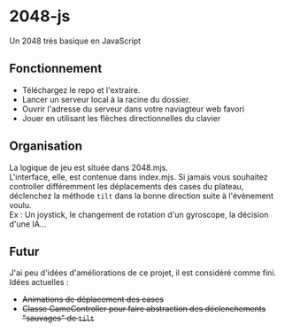 # 2048-js
Un 2048 très basique en JavaScript

## Fonctionnement
+ Téléchargez le repo et l'extraire.
+ Lancer un serveur local à la racine du dossier.
+ Ouvrir l'adresse du serveur dans votre naviagteur web favori
+ Jouer en utilisant les flèches directionnelles du clavier

## Organisation
La logique de jeu est située dans 2048.mjs.  
L'interface, elle, est contenue dans index.mjs. Si jamais vous souhaitez controller différemment les déplacements des cases du plateau, déclenchez la méthode `tilt` dans la bonne direction suite à l'évènement voulu.  
Ex : Un joystick, le changement de rotation d'un gyroscope, la décision d'une IA... 

## Futur
J'ai peu d'idées d'améliorations de ce projet, il est considéré comme fini.  
Idées actuelles :
- ~~Animations de déplacement des cases~~
- ~~Classe GameController pour faire abstraction des déclenchements "sauvages" de `tilt`~~
